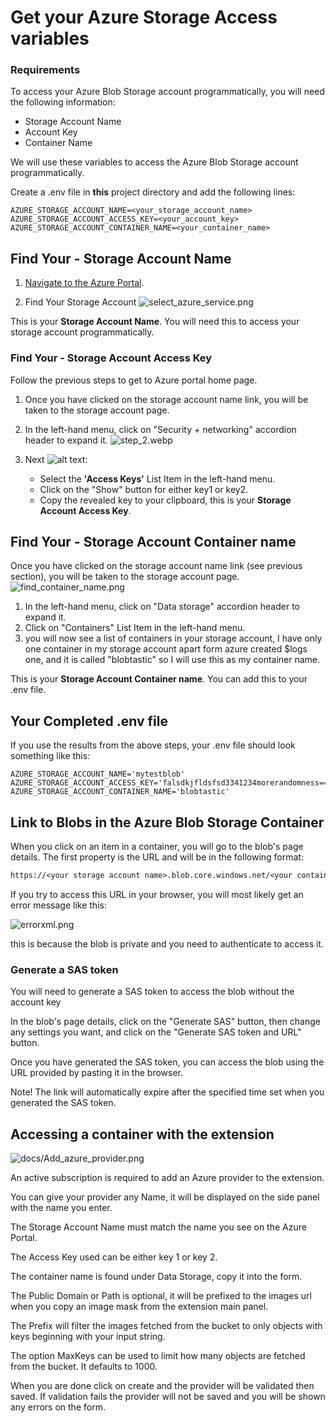 # Get your Azure Storage Access variables

### Requirements

To access your Azure Blob Storage account programmatically, you will need the following information:

- Storage Account Name
- Account Key
- Container Name

We will use these variables to access the Azure Blob Storage account programmatically.

Create a .env file in **this** project directory and add the following lines:

```shell
AZURE_STORAGE_ACCOUNT_NAME=<your_storage_account_name>
AZURE_STORAGE_ACCOUNT_ACCESS_KEY=<your_account_key>
AZURE_STORAGE_ACCOUNT_CONTAINER_NAME=<your_container_name>
```

## Find Your - Storage Account Name

1. [Navigate to the Azure Portal](https://portal.azure.com/#home).

2. Find Your Storage Account
   ![select_azure_service.png](https://images.azydeco.com/select_azure_service.png)

This is your **Storage Account Name**. You will need this to access your storage account programmatically.

### Find Your - Storage Account Access Key

Follow the previous steps to get to Azure portal home page.

1. Once you have clicked on the storage account name link, you will be taken to the storage account page.

2. In the left-hand menu, click on "Security + networking" accordion header to expand it.
   ![step_2.webp](https://images.azydeco.com/step_2.webp)

3. Next ![alt text](https://images.azydeco.com/azure_2.webp):
   - Select the **'Access Keys'** List Item in the left-hand menu.
   - Click on the "Show" button for either key1 or key2.
   - Copy the revealed key to your clipboard, this is your **Storage Account Access Key**.

## Find Your - Storage Account Container name

Once you have clicked on the storage account name link (see previous section), you will be taken to the storage account page.
![find_container_name.png](https://images.azydeco.com/find_container_name.png)

1. In the left-hand menu, click on "Data storage" accordion header to expand it.
2. Click on "Containers" List Item in the left-hand menu.
3. you will now see a list of containers in your storage account, I have only one container in my storage account apart form azure created $logs one, and it is called "blobtastic" so I will use this as my container name.

This is your **Storage Account Container name**. You can add this to your .env file.

## Your Completed .env file

If you use the results from the above steps, your .env file should look something like this:

```shell
AZURE_STORAGE_ACCOUNT_NAME='mytestblob'
AZURE_STORAGE_ACCOUNT_ACCESS_KEY='falsdkjfldsfsd3341234morerandomness=='
AZURE_STORAGE_ACCOUNT_CONTAINER_NAME='blobtastic'
```

## Link to Blobs in the Azure Blob Storage Container

When you click on an item in a container, you will go to the blob's page details.
The first property is the URL and will be in the following format:

```txt
https://<your storage account name>.blob.core.windows.net/<your container name>/your_blob_name.png
```

If you try to access this URL in your browser, you will most likely get an error message like this:

![errorxml.png](https://images.azydeco.com/errorxml.png)

this is because the blob is private and you need to authenticate to access it.

### Generate a SAS token

You will need to generate a SAS token to access the blob without the account key

In the blob's page details, click on the "Generate SAS" button, then change any settings you want, and click on the "Generate SAS token and URL" button.

Once you have generated the SAS token, you can access the blob using the URL provided by pasting it in the browser.

Note! The link will automatically expire after the specified time set when you generated the SAS token.

## Accessing a container with the extension

![docs/Add_azure_provider.png](https://images.azydeco.com/docs/Add_azure_provider.png )

An active subscription is required to add an Azure provider to the extension.

You can give your provider any Name, it will be displayed on the side panel with the name you enter.

The Storage Account Name must match the name you see on the Azure Portal.

The Access Key used can be either key 1 or key 2.

The container name is found under Data Storage, copy it into the form.

The Public Domain or Path is optional, it will be prefixed to the images url when you copy an image mask from the extension main panel.

The Prefix will filter the images fetched from the bucket to only objects with keys beginning with your input string.

The option MaxKeys can be used to limit how many objects are fetched from the bucket. It defaults to 1000.

When you are done click on create and the provider will be validated then saved. If validation fails the provider will not be saved and you will be shown any errors on the form.
